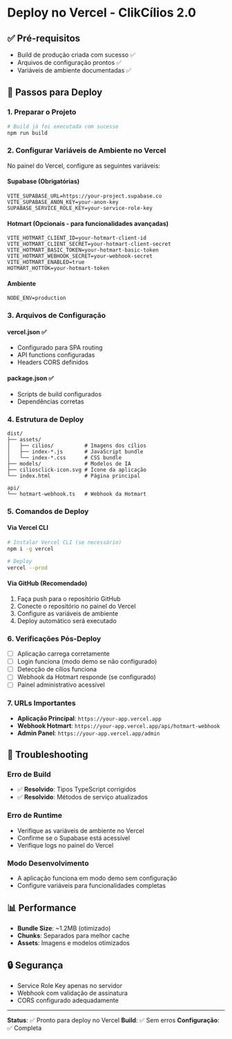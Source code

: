 # Deploy no Vercel - ClikCílios 2.0

## ✅ Pré-requisitos

- Build de produção criada com sucesso ✅
- Arquivos de configuração prontos ✅
- Variáveis de ambiente documentadas ✅

## 🚀 Passos para Deploy

### 1. Preparar o Projeto

```bash
# Build já foi executada com sucesso
npm run build
```

### 2. Configurar Variáveis de Ambiente no Vercel

No painel do Vercel, configure as seguintes variáveis:

#### Supabase (Obrigatórias)
```
VITE_SUPABASE_URL=https://your-project.supabase.co
VITE_SUPABASE_ANON_KEY=your-anon-key
SUPABASE_SERVICE_ROLE_KEY=your-service-role-key
```

#### Hotmart (Opcionais - para funcionalidades avançadas)
```
VITE_HOTMART_CLIENT_ID=your-hotmart-client-id
VITE_HOTMART_CLIENT_SECRET=your-hotmart-client-secret
VITE_HOTMART_BASIC_TOKEN=your-hotmart-basic-token
VITE_HOTMART_WEBHOOK_SECRET=your-webhook-secret
VITE_HOTMART_ENABLED=true
HOTMART_HOTTOK=your-hotmart-token
```

#### Ambiente
```
NODE_ENV=production
```

### 3. Arquivos de Configuração

#### vercel.json ✅
- Configurado para SPA routing
- API functions configuradas
- Headers CORS definidos

#### package.json ✅
- Scripts de build configurados
- Dependências corretas

### 4. Estrutura de Deploy

```
dist/
├── assets/
│   ├── cilios/          # Imagens dos cílios
│   ├── index-*.js       # JavaScript bundle
│   └── index-*.css      # CSS bundle
├── models/              # Modelos de IA
├── ciliosclick-icon.svg # Ícone da aplicação
└── index.html           # Página principal

api/
└── hotmart-webhook.ts   # Webhook da Hotmart
```

### 5. Comandos de Deploy

#### Via Vercel CLI
```bash
# Instalar Vercel CLI (se necessário)
npm i -g vercel

# Deploy
vercel --prod
```

#### Via GitHub (Recomendado)
1. Faça push para o repositório GitHub
2. Conecte o repositório no painel do Vercel
3. Configure as variáveis de ambiente
4. Deploy automático será executado

### 6. Verificações Pós-Deploy

- [ ] Aplicação carrega corretamente
- [ ] Login funciona (modo demo se não configurado)
- [ ] Detecção de cílios funciona
- [ ] Webhook da Hotmart responde (se configurado)
- [ ] Painel administrativo acessível

### 7. URLs Importantes

- **Aplicação Principal**: `https://your-app.vercel.app`
- **Webhook Hotmart**: `https://your-app.vercel.app/api/hotmart-webhook`
- **Admin Panel**: `https://your-app.vercel.app/admin`

## 🔧 Troubleshooting

### Erro de Build
- ✅ **Resolvido**: Tipos TypeScript corrigidos
- ✅ **Resolvido**: Métodos de serviço atualizados

### Erro de Runtime
- Verifique as variáveis de ambiente no Vercel
- Confirme se o Supabase está acessível
- Verifique logs no painel do Vercel

### Modo Desenvolvimento
- A aplicação funciona em modo demo sem configuração
- Configure variáveis para funcionalidades completas

## 📊 Performance

- **Bundle Size**: ~1.2MB (otimizado)
- **Chunks**: Separados para melhor cache
- **Assets**: Imagens e modelos otimizados

## 🔒 Segurança

- Service Role Key apenas no servidor
- Webhook com validação de assinatura
- CORS configurado adequadamente

---

**Status**: ✅ Pronto para deploy no Vercel
**Build**: ✅ Sem erros
**Configuração**: ✅ Completa
